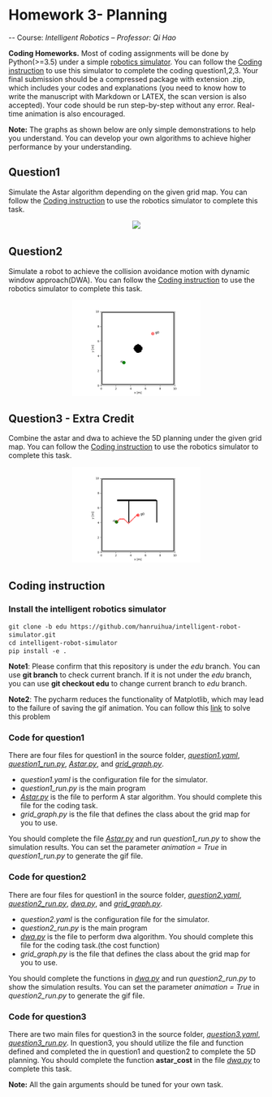 # Homework 3- Planning

-- Course: *Intelligent Robotics – Professor: Qi Hao*

**Coding Homeworks.** Most of coding assignments will be done by Python(>=3.5) under a simple [robotics simulator](https://github.com/hanruihua/intelligent-robot-simulator/tree/edu). You can follow the [Coding instruction](#jump) to use this simulator to complete the coding question1,2,3. Your final submission should be a compressed package with extension .zip, which includes your codes and explanations (you need to know how to write the manuscript with Markdown or LATEX, the scan version is also accepted). Your code should be run step-by-step without any error. Real-time animation is also encouraged.

**Note:** The graphs as shown below are only simple demonstrations to help you understand. You can develop your own algorithms to achieve higher performance by your understanding.

## Question1 

Simulate the Astar algorithm depending on the given grid map. You can follow the [Coding instruction](#jump) to use the robotics simulator to complete this task. 

<div align=center> <img src=image/astar.gif width=50%/> </div>

## Question2 

Simulate a robot to achieve the collision avoidance motion with dynamic window approach(DWA). You can follow the [Coding instruction](#jump) to use the robotics simulator to complete this task.

<div align=center> <img src=image/dwa.gif width=50%/> </div>

## Question3 - Extra Credit

Combine the astar and dwa to achieve the 5D planning under the given grid map. You can follow the [Coding instruction](#jump) to use the robotics simulator to complete this task.

<div align=center> <img src=image/astar_dwa.gif width=50%/> </div>

## <span id="jump">Coding instruction</span>

### Install the intelligent robotics simulator

```
git clone -b edu https://github.com/hanruihua/intelligent-robot-simulator.git
cd intelligent-robot-simulator
pip install -e .
```

**Note1**: Please confirm that this repository is under the *edu* branch. You can use **git branch** to check current branch. If it is not under the *edu* branch, you can use **git checkout edu** to change current branch to *edu* branch.

**Note2**: The pycharm reduces the functionality of Matplotlib, which may lead to the failure of saving the gif animation. You can follow this [link](https://blog.csdn.net/Weiai_520/article/details/106437605) to solve this problem

### Code for question1

There are four files for question1 in the source folder, *[question1.yaml](source/question1.yaml)*, *[question1_run.py](source/question1_run.py)*, *[Astar.py](source/Astar.py)*, and *[grid_graph.py](source/grid_graph.py)*.

- *question1.yaml* is the configuration file for the simulator.
- *question1_run.py* is the main program
- *[Astar.py](source/Astar.py)* is the file to perform A star algorithm. You should complete this file for the coding task.
- *grid_graph.py* is the file that defines the class about the grid map for you to use. 

You should complete the file *[Astar.py](source/Astar.py)* and run *question1_run.py* to show the simulation results. You can set the parameter *animation = True* in *question1_run.py* to generate the gif file.

### Code for question2

There are four files for question1 in the source folder, *[question2.yaml](source/question2.yaml)*, *[question2_run.py](source/question2_run.py)*, *[dwa.py](source/dwa.py)*, and *[grid_graph.py](source/grid_graph.py)*.

- *question2.yaml* is the configuration file for the simulator.
- *question2_run.py* is the main program
- *[dwa.py](source/dwa.py)* is the file to perform dwa algorithm. You should complete this file for the coding task.(the cost function)
- *grid_graph.py* is the file that defines the class about the grid map for you to use. 

You should complete the functions in *[dwa.py](source/dwa.py)* and run *question2_run.py* to show the simulation results. You can set the parameter *animation = True* in *question2_run.py* to generate the gif file.

### Code for question3

There are two main files for question3 in the source folder, *[question3.yaml](source/question3.yaml)*, *[question3_run.py](source/question3_run.py)*. In question3, you should utilize the file and function defined and completed the in question1 and question2 to complete the 5D planning. You should complete the function **astar_cost** in the file *[dwa.py](source/dwa.py)* to complete this task.

**Note:** All the gain arguments should be tuned for your own task.






